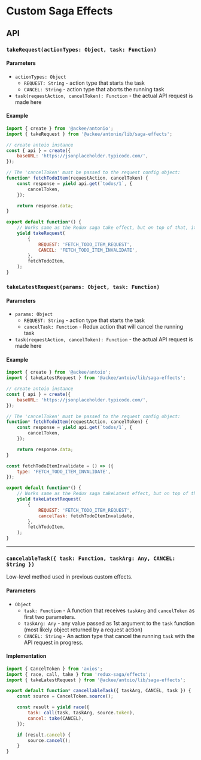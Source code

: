 # Custom Saga Effects

## API

### `takeRequest(actionTypes: Object, task: Function)`

#### Parameters

-   `actionTypes: Object`
    -   `REQUEST: String` - action type that starts the task
    -   `CANCEL: String` - action type that aborts the running task
-   `task(requestAction, cancelToken): Function` - the actual API request is made here

#### Example

```js
import { create } from '@ackee/antonio';
import { takeRequest } from '@ackee/antonio/lib/saga-effects';

// create antoio instance
const { api } = create({
    baseURL: 'https://jsonplaceholder.typicode.com/',
});

// The 'cancelToken' must be passed to the request config object:
function* fetchTodoItem(requestAction, cancelToken) {
    const response = yield api.get(`todos/1`, {
        cancelToken,
    });

    return response.data;
}

export default function*() {
    // Works same as the Redux saga take effect, but on top of that, it cancels the API request.
    yield takeRequest(
        {
            REQUEST: 'FETCH_TODO_ITEM_REQUEST',
            CANCEL: 'FETCH_TODO_ITEM_INVALIDATE',
        },
        fetchTodoItem,
    );
}
```

### `takeLatestRequest(params: Object, task: Function)`

#### Parameters

-   `params: Object`
    -   `REQUEST: String` - action type that starts the task
    -   `cancelTask: Function` - Redux action that will cancel the running task
-   `task(requestAction, cancelToken): Function` - the actual API request is made here

#### Example

```js
import { create } from '@ackee/antoio';
import { takeLatestRequest } from '@ackee/antoio/lib/saga-effects';

// create antoio instance
const { api } = create({
    baseURL: 'https://jsonplaceholder.typicode.com/',
});

// The 'cancelToken' must be passed to the request config object:
function* fetchTodoItem(requestAction, cancelToken) {
    const response = yield api.get(`todos/1`, {
        cancelToken,
    });

    return response.data;
}

const fetchTodoItemInvalidate = () => ({
    type: 'FETCH_TODO_ITEM_INVALIDATE',
});

export default function*() {
    // Works same as the Redux saga takeLatest effect, but on top of that, it cancels the API request.
    yield takeLatestRequest(
        {
            REQUEST: 'FETCH_TODO_ITEM_REQUEST',
            cancelTask: fetchTodoItemInvalidate,
        },
        fetchTodoItem,
    );
}
```

---

### `cancelableTask({ task: Function, taskArg: Any, CANCEL: String })`

Low-level method used in previous custom effects.

#### Parameters

-   `Object`
    -   `task: Function` - A function that receives `taskArg` and `cancelToken` as first two parameters.
    -   `taskArg: Any` - any value passed as 1st argument to the `task` function (most likely object returned by a request action)
    -   `CANCEL: String` - An action type that cancel the running `task` with the API request in progress.

#### Implementation

```js
import { CancelToken } from 'axios'; 
import { race, call, take } from 'redux-saga/effects';
import { takeLatestRequest } from '@ackee/antoio/lib/saga-effects';

export default function* cancellableTask({ taskArg, CANCEL, task }) {
    const source = CancelToken.source();

    const result = yield race({
        task: call(task, taskArg, source.token),
        cancel: take(CANCEL),
    });

    if (result.cancel) {
        source.cancel();
    }
}
```
